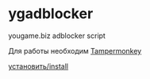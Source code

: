 # ygadblocker
yougame.biz adblocker script

Для работы необходим [Tampermonkey](https://www.tampermonkey.net/)

[установить/install](https://github.com/mr-nv/ygadblocker/raw/master/ygadblocker.user.js)
